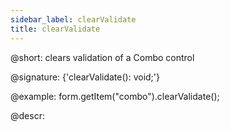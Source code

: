 ```yaml
---
sidebar_label: clearValidate
title: clearValidate
---          
```


@short: clears validation of a Combo control

@signature: {'clearValidate(): void;'}

@example:
form.getItem("combo").clearValidate();



@descr:


